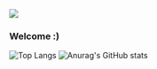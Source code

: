 <img src="https://capsule-render.vercel.app/api?type=waving&color=4cc3db&height=100&section=header" />

### Welcome :)

![Top Langs](https://github-readme-stats.vercel.app/api/top-langs/?username=isoo127&layout=compact&langs_count=4)
![Anurag's GitHub stats](https://github-readme-stats.vercel.app/api?username=isoo127&show_icons=true)
